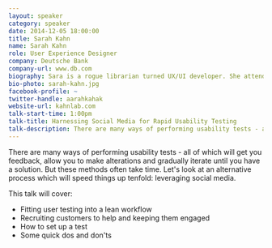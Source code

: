 ```yaml
---
layout: speaker
category: speaker
date: 2014-12-05 18:00:00
title: Sarah Kahn
name: Sarah Kahn
role: User Experience Designer
company: Deutsche Bank
company-url: www.db.com
biography: Sara is a rogue librarian turned UX/UI developer. She attended grad school at the School of Information and Library Science at UNC-Chapel Hill. She co-organizes Refresh the Triangle and is the Co-leader for Girl Develop It RDU.
bio-photo: sarah-kahn.jpg
facebook-profile: ~
twitter-handle: aarahkahak
website-url: kahnlab.com
talk-start-time: 1:00pm
talk-title: Harnessing Social Media for Rapid Usability Testing
talk-description: There are many ways of performing usability tests - all of which will get you feedback, allow you to make alterations and gradually iterate until you have a solution. But these methods often take time. Let's look at an alternative process which will speed things up tenfold: leveraging social media.
---
```

There are many ways of performing usability tests - all of which will get you feedback, allow you to make alterations and gradually iterate until you have a solution. But these methods often take time. Let's look at an alternative process which will speed things up tenfold: leveraging social media.

This talk will cover:

- Fitting user testing into a lean workflow
- Recruiting customers to help and keeping them engaged
- How to set up a test
- Some quick dos and don'ts